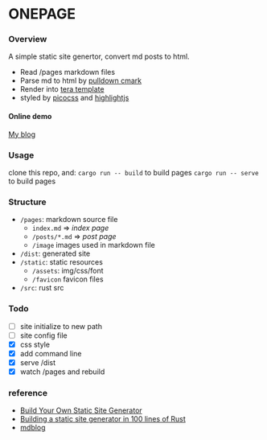 # ONEPAGE

### Overview

A simple static site genertor, convert md posts to html.

- Read /pages markdown files
- Parse md to html by [pulldown cmark](https://docs.rs/pulldown-cmark/latest/pulldown_cmark/)
- Render into [tera template](https://github.com/Keats/tera)
- styled by [picocss](https://picocss.com/) and [highlightjs](https://highlightjs.org/)

#### Online demo

[My blog](https://blog.nexts.top)

### Usage

clone this repo, and:
`cargo run -- build` to build pages
`cargo run -- serve` to build pages

### Structure

- `/pages`: markdown source file
  - `index.md` => _index page_
  - `/posts/*.md` => _post page_
  - `/image` images used in markdown file
- `/dist`: generated site
- `/static`: static resources
  - `/assets`: img/css/font
  - `/favicon` favicon files
- `/src`: rust src

### Todo

- [ ] site initialize to new path
- [ ] site config file
- [x] css style
- [x] add command line
- [x] serve /dist
- [x] watch /pages and rebuild

### reference

- [Build Your Own Static Site Generator](https://blog.hamaluik.ca/posts/build-your-own-static-site-generator/)
- [Building a static site generator in 100 lines of Rust](https://kerkour.com/rust-static-site-generator)
- [mdblog](https://github.com/FuGangqiang/mdblog.rs)
